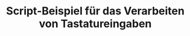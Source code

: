 ---
layout: article
title: Script-Beispiel für das Verarbeiten von Tastatureingaben
description: 
  - Diese Vorlage zeigt, wie Sie in Peakboard mit Tastatureingaben umgehen können.
lang: de
weight: 50
isDraft: false
ref: Script_Key_Inputs
category:
  - Script
  - Scripting
image: Script_Key_Inputs_EN.png
download: Script_Key_Inputs_EN.pbmx
overview_description:
overview_benefits:
overview_data_sources:
---
